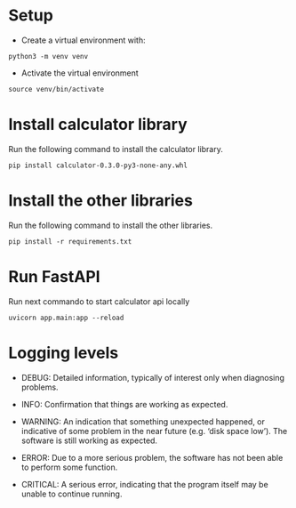 # Setup
* Create a virtual environment with:
```
python3 -m venv venv
```

* Activate the virtual environment

```
source venv/bin/activate
```

# Install calculator library
Run the following command to install the calculator library.

```
pip install calculator-0.3.0-py3-none-any.whl
```

# Install the other libraries
Run the following command to install the other libraries.

```
pip install -r requirements.txt
```


# Run FastAPI
Run next commando to start calculator api locally

```
uvicorn app.main:app --reload
```

# Logging levels
* DEBUG: Detailed information, typically of interest only when diagnosing problems.

* INFO: Confirmation that things are working as expected.

* WARNING: An indication that something unexpected happened, or indicative of some problem in the near future (e.g. ‘disk space low’). The software is still working as expected.

* ERROR: Due to a more serious problem, the software has not been able to perform some function.

* CRITICAL: A serious error, indicating that the program itself may be unable to continue running.
